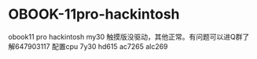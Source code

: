 # OBOOK-11pro-hackintosh
obook11 pro hackintosh my30 触摸版没驱动，其他正常。有问题可以进Q群了解647903117
 配置cpu 7y30
 hd615
 ac7265
 alc269
